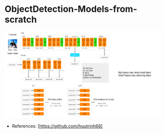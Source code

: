 # ObjectDetection-Models-from-scratch

![Architecture](./SSDmodel.png)

- References:
[https://github.com/huutrinh68]

